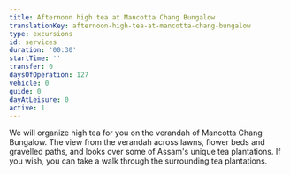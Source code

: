 ```yaml
---
title: Afternoon high tea at Mancotta Chang Bungalow
translationKey: afternoon-high-tea-at-mancotta-chang-bungalow
type: excursions
id: services
duration: '00:30'
startTime: ''
transfer: 0
daysOfOperation: 127
vehicle: 0
guide: 0
dayAtLeisure: 0
active: 1
---
```

We will organize high tea for you on the verandah of Mancotta Chang Bungalow. The view from the verandah across lawns, flower beds and gravelled paths, and looks over some of Assam's unique tea plantations. If you wish, you can take a walk through the surrounding tea plantations.